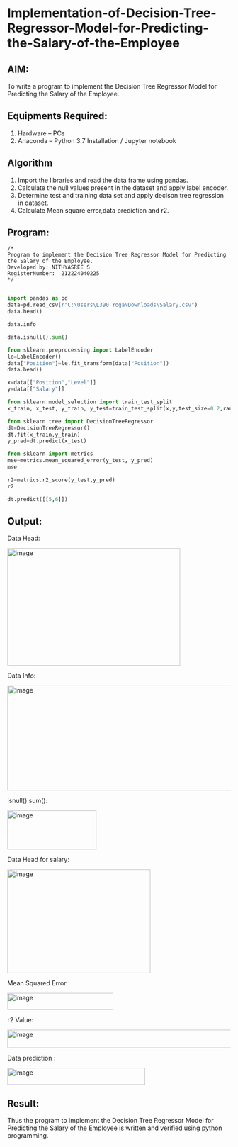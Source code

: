# Implementation-of-Decision-Tree-Regressor-Model-for-Predicting-the-Salary-of-the-Employee

## AIM:
To write a program to implement the Decision Tree Regressor Model for Predicting the Salary of the Employee.

## Equipments Required:
1. Hardware – PCs
2. Anaconda – Python 3.7 Installation / Jupyter notebook

## Algorithm
1. Import the libraries and read the data frame using pandas.
2. Calculate the null values present in the dataset and apply label encoder. 
3. Determine test and training data set and apply decison tree regression in dataset.
4. Calculate Mean square error,data prediction and r2.


## Program:
```
/*
Program to implement the Decision Tree Regressor Model for Predicting the Salary of the Employee.
Developed by: NITHYASREE S
RegisterNumber:  212224040225
*/
```
````PYTHON

import pandas as pd
data=pd.read_csv(r"C:\Users\L390 Yoga\Downloads\Salary.csv")
data.head()

data.info

data.isnull().sum()

from sklearn.preprocessing import LabelEncoder
le=LabelEncoder()
data["Position"]=le.fit_transform(data["Position"])
data.head()

x=data[["Position","Level"]]
y=data[["Salary"]]

from sklearn.model_selection import train_test_split
x_train, x_test, y_train, y_test=train_test_split(x,y,test_size=0.2,random_state=2)

from sklearn.tree import DecisionTreeRegressor
dt=DecisionTreeRegressor()
dt.fit(x_train,y_train)
y_pred=dt.predict(x_test)

from sklearn import metrics
mse=metrics.mean_squared_error(y_test, y_pred)
mse

r2=metrics.r2_score(y_test,y_pred)
r2

dt.predict([[5,6]])
````
## Output:
Data Head:

<img width="390" height="265" alt="image" src="https://github.com/user-attachments/assets/b3824194-0d40-4cdb-b142-ee5a13ff7c27" />

Data Info:

<img width="603" height="237" alt="image" src="https://github.com/user-attachments/assets/8b2716d8-5a04-40a3-be11-ebb3aed5b761" />

isnull() sum():

<img width="201" height="88" alt="image" src="https://github.com/user-attachments/assets/c46faece-09ca-4452-a95e-a5bf24761380" />

Data Head for salary:

<img width="323" height="234" alt="image" src="https://github.com/user-attachments/assets/42196eb7-c2bc-4549-8729-770a754684ec" />

Mean Squared Error :

<img width="239" height="38" alt="image" src="https://github.com/user-attachments/assets/11a5da1e-84a5-4d40-83b7-8b3921202d8a" />

r2 Value:

 <img width="1065" height="41" alt="image" src="https://github.com/user-attachments/assets/43e094a8-f8d0-45e1-a342-f351e8015150" />
 
Data prediction :

<img width="311" height="38" alt="image" src="https://github.com/user-attachments/assets/7869e99c-e94d-41e7-ba6a-df9b383f4296" />

## Result:
Thus the program to implement the Decision Tree Regressor Model for Predicting the Salary of the Employee is written and verified using python programming.
